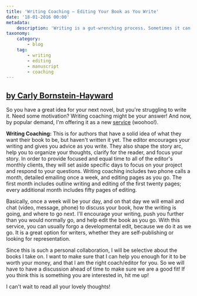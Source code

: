 ```yaml
---
title: 'Writing Coaching – Editing Your Book as You Write'
date: '18-01-2016 00:00'
metadata:
    description: 'Writing is a gut-wrenching process. Sometimes it can be helpful to have a coach by your side to hold your hand and help you write the best book you can.'
taxonomy:
    category:
        - blog
    tag:
        - writing
        - editing
        - manuscript
        - coaching
---
```


## [by Carly Bornstein-Hayward](http://booklighteditorial.com/team#carly)

So you have a great idea for your next novel, but you're struggling to write it. Need some motivation? Writing coaching might be your answer! And now, by popular demand, I'm offering it as a new [service](/services) (woohoo!).

**Writing Coaching:** This is for authors that have a solid idea of what they want their book to be, but haven't written it yet. The editor encourages your writing and gives you advice as you write. They also shape the story arc, help you to organize your thoughts, clarify for the reader, and focus your story. In order to provide focused and equal time to all of the editor's monthly clients, they will set aside specific days to focus on your project and respond to your questions. Writing coaching includes two phone calls a month, detailed emailing once a week, and editing pages as you go. The first month includes outline writing and editing of the first twenty pages; every additional month includes fifty pages of editing.

Basically, once a week will be your day, and on that day we will email and chat (video, message, phone) to discuss your book, how the writing is going, and where to go next. I'll encourage your writing, push you further than you would normally go, and help edit the book as you go. With this service, you can usually forgo a developmental edit, because we do it as we go. It is a great option for writers, whether they are self-publishing or looking for representation.

Since this is such a personal collaboration, I will be selective about the books I take on. I want to make sure that I can help you enough for it to be worth your money, and that I am the right coach/editor for you. So we will have to have a discussion ahead of time to make sure we are a good fit! If you think this is something you are interested in, hit me up!

I can't wait to read all your lovely thoughts!